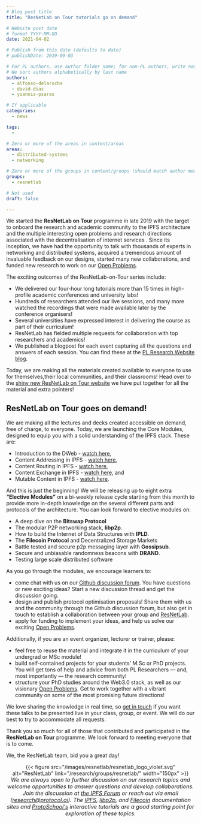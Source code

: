 ```yaml
---
# Blog post title
title: "ResNetLab on Tour tutorials go on demand"

# Website post date
# format YYYY-MM-DD
date: 2021-04-02

# Publish from this date (defaults to date)
# publishDate: 2019-09-03

# For PL authors, use author folder name; for non-PL authors, write name as in paper within ""
# We sort authors alphabetically by last name
authors:
  - alfonso-delarocha
  - david-dias  
  - yiannis-psaras

# If applicable
categories:
  - news

tags:
  -

# Zero or more of the areas in content/areas
areas:
  - distributed-systems
  - networking

# Zero or more of the groups in content/groups (should match author membership)
groups:
  - resnetlab

# Not used
draft: false

---
```


We started the **ResNetLab on Tour** programme in late 2019 with the target to onboard the research and academic community to the IPFS architecture and the multiple interesting open problems and research directions associated with the decentralisation of internet services . Since its inception, we have had the opportunity to talk with thousands of experts in networking and distributed systems, acquired a tremendous amount of invaluable feedback on our designs, started many new collaborations,  and funded new research to work on our [Open Problems](https://github.com/protocol/ResNetLab/tree/master/OPEN_PROBLEMS).


The exciting outcomes of the ResNetLab-on-Tour series include:
- We delivered our four-hour long tutorials more than 15 times in high-profile academic conferences and university labs!
- Hundreds of researchers attended our live sessions, and many more watched the recordings that were made available later by the conference organisers!
- Several universities have expressed interest  in delivering the course as part of their curriculum!
- ResNetLab has fielded multiple requests for collaboration with top researchers and academics!
- We published a blogpost for each event capturing all the questions and answers of each session. You can find these at the [PL Research Website blog](/tags/resnetlab-on-tour/).

Today, we are making all the materials created available to everyone to use for themselves,their local communities, and their classrooms! Head over to the [shiny new ResNetLab on Tour website](/tutorials/resnetlab-on-tour) we have put together for all the material and extra pointers!

## ResNetLab on Tour goes on demand!

We are making all the lectures and decks created accessible on demand, free of charge, to everyone. Today, we are launching the Core Modules, designed to equip you with a solid understanding of the IPFS stack. These are:
- Introduction to the DWeb - [watch here](/tutorials/resnetlab-on-tour/welcome-to-web-3/),
- Content Addressing in IPFS - [watch here](/tutorials/resnetlab-on-tour/content-addressing/),
- Content Routing in IPFS - [watch here](/tutorials/resnetlab-on-tour/content-routing/),
- Content Exchange in IPFS - [watch here](/tutorials/resnetlab-on-tour/content-exchange/), and
- Mutable Content in IPFS - [watch here](/tutorials/resnetlab-on-tour/mutable-content/).

And this is just the beginning! We will be releasing up to eight extra **“Elective Modules”** on a bi-weekly release cycle starting from this month to provide more in-depth knowledge on the several different parts and protocols of the architecture. You can look forward to  elective modules on:
- A deep dive on the **Bitswap Protocol**
- The modular P2P networking stack, **libp2p**.
- How to build the Internet of Data Structures with **IPLD**.
- The **Filecoin Protocol** and Decentralized Storage Markets
- Battle tested and secure p2p messaging layer with **Gossipsub**.
- Secure and unbiasable randomness beacons with **DRAND**.
- Testing large scale distributed software

As you go through the modules, we encourage learners to:
- come chat with us on our [Github discussion forum](https://github.com/protocol/ResNetLab/discussions/categories/resnetlab-on-tour-tutorial-q-a). You have questions or new exciting ideas? Start a new discussion thread and get the discussion going.
- design and publish protocol optimisation proposals! Share them with us and the community through the Github discussion forum, but also get in touch to establish a collaboration between your group and [ResNetLab](/groups/resnetlab/).
- apply for funding to implement your ideas, and help us solve our exciting [Open Problems](https://github.com/protocol/ResNetLab/tree/master/OPEN_PROBLEMS).

Additionally, if you are an event organizer, lecturer or trainer, please:
- feel free to reuse the material and integrate it in the curriculum of your undergrad or MSc module!
- build self-contained projects for your students’ M.Sc or PhD projects. You will get tons of help and advice from both PL Researchers — and, most importantly — the research community!
- structure your PhD studies around the Web3.0 stack, as well as our visionary [Open Problems](https://github.com/protocol/ResNetLab/tree/master/OPEN_PROBLEMS). Get to work together with a vibrant community on some of the most promising future directions!

We love sharing the knowledge in real time, so [get in touch](https://docs.google.com/forms/d/e/1FAIpQLSdxIgPmfuh8wy-4NRRg7jsmQ5JuqmBBtmAkSD9hvRW6AiO9qw/viewform) if you want these talks to be presented live in your class, group, or event. We will do our best to try to accommodate all requests.

Thank you so much for all of those that contributed and participated in the **ResNetLab on Tour** programme. We look forward to meeting everyone that is to come.

We, the ResNetLab team, bid you a great day!


<center>{{< figure src="/images/resnetlab/resnetlab_logo_violet.svg" alt="ResNetLab" link="/research/groups/resnetlab/" width="150px" >}}</center>

<center style=font-size:11pt><i> We are always open to further discussion on our research topics and welcome opportunities to answer questions and develop collaborations. Join the discussion at <a href
="https://discuss.ipfs.io"> the IPFS Forum</a> or reach out via email (<a href="mailto:research@protocol.ai">research@protocol.ai</a>). The <a href="https://docs.ipfs.io">IPFS</a>, <a href="https://docs.libp2p.io">libp2p</a>, and <a href="https://docs.filecoin.io">Filecoin</a> documentation sites and <a href="https://proto.school"> ProtoSchool's</a> interactive tutorials are a good starting point for exploration of these topics.</i></center>
